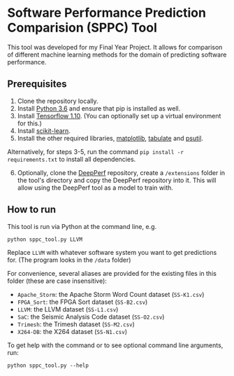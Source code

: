 # Software Performance Prediction Comparision (SPPC) Tool
This tool was developed for my Final Year Project. It allows for comparison of different machine learning methods for the domain of predicting software performance.

## Prerequisites
1. Clone the repository locally.
2. Install [Python 3.6](https://www.python.org/downloads/release/python-368/) and ensure that pip is installed as well.
3. Install [Tensorflow 1.10](https://www.tensorflow.org/install/pip). (You can optionally set up a virtual environment for this.)
4. Install [scikit-learn](https://scikit-learn.org/stable/install.html).
5. Install the other required libraries, [matplotlib](https://matplotlib.org/users/installing.html#installing-an-official-release), [tabulate](https://pypi.org/project/tabulate/) and [psutil](https://pypi.org/project/psutil/).

Alternatively, for steps 3-5, run the command `pip install -r requirements.txt` to install all dependencies.

6. Optionally, clone the [DeepPerf](https://github.com/DeepPerf/DeepPerf) repository, create a `/extensions` folder in the tool's directory and copy the DeepPerf repository into it. This will allow using the DeepPerf tool as a model to train with.

## How to run
This tool is run via Python at the command line, e.g.

```
python sppc_tool.py LLVM
```

Replace `LLVM` with whatever software system you want to get predictions for. (The program looks in the `/data` folder)

For convenience, several aliases are provided for the existing files in this folder (these are case insensitive):
- `Apache_Storm`: the Apache Storm Word Count dataset (`SS-K1.csv`)
- `FPGA_Sort`: the FPGA Sort dataset (`SS-B2.csv`)
- `LLVM`: the LLVM dataset (`SS-L1.csv`)
- `SaC`: the Seismic Analysis Code dataset (`SS-O2.csv`)
- `Trimesh`: the Trimesh dataset (`SS-M2.csv`)
- `X264-DB`: the X264 dataset (`SS-N1.csv`)

To get help with the command or to see optional command line arguments, run:

```
python sppc_tool.py --help
```
